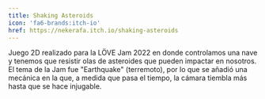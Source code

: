 ```yaml
---
title: Shaking Asteroids
icon: 'fa6-brands:itch-io'
href: https://nekerafa.itch.io/shaking-asteroids
---
```


Juego 2D realizado para la LÖVE Jam 2022 en donde controlamos una nave y tenemos que resistir olas de asteroides que
pueden impactar en nosotros. El tema de la Jam fue "Earthquake" (terremoto), por lo que se añadió una mecánica en la
que, a medida que pasa el tiempo, la cámara tiembla más hasta que se hace injugable.